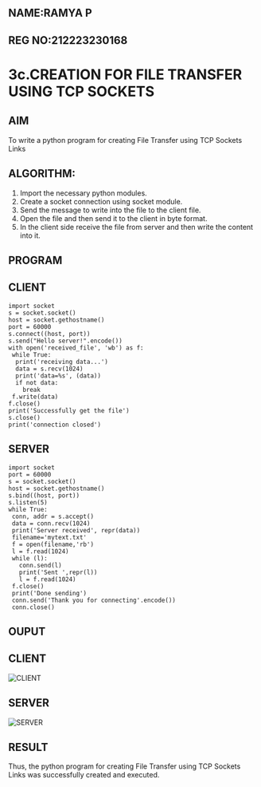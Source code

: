 ## NAME:RAMYA P
## REG NO:212223230168

# 3c.CREATION FOR FILE TRANSFER USING TCP SOCKETS
## AIM
To write a python program for creating File Transfer using TCP Sockets Links

## ALGORITHM:
1. Import the necessary python modules.
2. Create a socket connection using socket module.
3. Send the message to write into the file to the client file.
4. Open the file and then send it to the client in byte format.
5. In the client side receive the file from server and then write the content into it.
   
## PROGRAM
## CLIENT
~~~
import socket
s = socket.socket()
host = socket.gethostname()
port = 60000
s.connect((host, port))
s.send("Hello server!".encode())
with open('received_file', 'wb') as f:
 while True:
  print('receiving data...')
  data = s.recv(1024)
  print('data=%s', (data))
  if not data:
    break
 f.write(data)
f.close()
print('Successfully get the file')
s.close()
print('connection closed')
~~~
## SERVER
~~~
import socket 
port = 60000 
s = socket.socket() 
host = socket.gethostname() 
s.bind((host, port))
s.listen(5) 
while True:
 conn, addr = s.accept() 
 data = conn.recv(1024)
 print('Server received', repr(data))
 filename='mytext.txt'
 f = open(filename,'rb')
 l = f.read(1024)
 while (l):
   conn.send(l)
   print('Sent ',repr(l))
   l = f.read(1024)
 f.close()
 print('Done sending')
 conn.send('Thank you for connecting'.encode())
 conn.close()
~~~


## OUPUT
## CLIENT
![CLIENT](https://github.com/23006111/3c.FILE_TRANSFER_USING_TCP_SOCKETS/assets/145981696/8d01a7d2-11c2-4d36-8196-d6b48e33d932)
## SERVER
![SERVER](https://github.com/23006111/3c.FILE_TRANSFER_USING_TCP_SOCKETS/assets/145981696/9cd46804-835e-403d-8d90-1a6c9f5af76a)




## RESULT
Thus, the python program for creating File Transfer using TCP Sockets Links was successfully created and executed.


